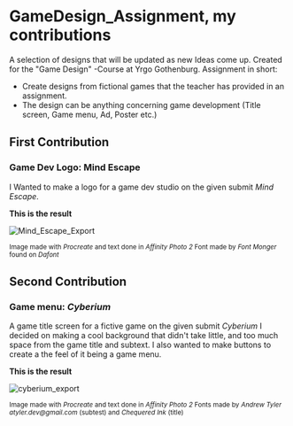 # GameDesign_Assignment, my contributions
A selection of designs that will be updated as new Ideas come up. Created for the "Game Design" -Course at Yrgo Gothenburg.
Assignment in short: 
- Create designs from fictional games that the teacher has provided in an assignment.
- The design can be anything concerning game development (Title screen, Game menu, Ad, Poster etc.)

## First Contribution
### Game Dev Logo: **Mind Escape**

I Wanted to make a logo for a game dev studio on the given submit _Mind Escape_.

**This is the result**

![Mind_Escape_Export](https://github.com/user-attachments/assets/50a1ec8f-654c-4779-9133-731437beb727)

<sub>Image made with _Procreate_ and text done in _Affinity Photo 2_
Font made by _Font Monger_ found on _Dafont_</sub>

## Second Contribution
### Game menu: *Cyberium*

A game title screen for a fictive game on the given submit _Cyberium_
I decided on making a cool background that didn't take little, and too much space from the game title and subtext.
I also wanted to make buttons to create a the feel of it being a game menu.

**This is the result**

![cyberium_export](https://github.com/user-attachments/assets/c6ac26c1-d88f-4baa-900c-59718cd04b25)

<sub>Image made with _Procreate_ and text done in _Affinity Photo 2_
Fonts made by _Andrew Tyler atyler.dev@gmail.com_ (subtest) and _Chequered Ink_ (title)</sub>
